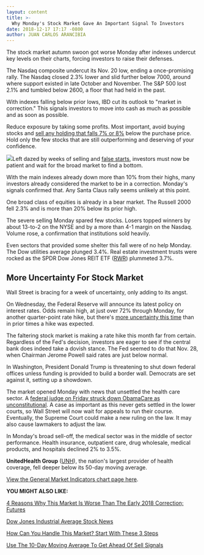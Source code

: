 ```yaml
---
layout: content
title: >-
  Why Monday's Stock Market Gave An Important Signal To Investors
date: 2018-12-17 17:17 -0800
author: JUAN CARLOS ARANCIBIA
---
```






The stock market autumn swoon got worse Monday after indexes undercut key levels on their charts, forcing investors to raise their defenses.




The Nasdaq composite undercut its Nov. 20 low, ending a once-promising rally. The Nasdaq closed 2.3% lower and slid further below 7000, around where support existed in late October and November. The S&P 500 lost 2.1% and tumbled below 2600, a floor that had held in the past.


With indexes falling below prior lows, IBD cut its outlook to "market in correction." This signals investors to move into cash as much as possible and as soon as possible.


Reduce exposure by taking some profits. Most important, avoid buying stocks and [sell any holding that falls 7% or 8%](https://www.investors.com/how-to-invest/investors-corner/still-the-no-1-rule-for-stock-investors-always-cut-your-losses-short/) below the purchase price. Hold only the few stocks that are still outperforming and deserving of your confidence.


![](https://www.investors.com/wp-content/uploads/2018/12/MP121718-291x300.jpg)Left dazed by weeks of selling and [false starts](https://www.investors.com/how-to-invest/investors-corner/not-every-market-follow-through-works-2-red-flags-to-watch-for/), investors must now be patient and wait for the broad market to find a bottom.


With the main indexes already down more than 10% from their highs, many investors already considered the market to be in a correction. Monday's signals confirmed that. Any Santa Claus rally seems unlikely at this point.


One broad class of equities is already in a bear market. The Russell 2000 fell 2.3% and is more than 20% below its prior high.


The severe selling Monday spared few stocks. Losers topped winners by about 13-to-2 on the NYSE and by a more than 4-1 margin on the Nasdaq. Volume rose, a confirmation that institutions sold heavily.


Even sectors that provided some shelter this fall were of no help Monday. The Dow utilities average plunged 3.4%. Real estate investment trusts were rocked as the SPDR Dow Jones REIT ETF ([RWR](https://research.investors.com/quote.aspx?symbol=RWR)) plummeted 3.7%.


More Uncertainty For Stock Market
---------------------------------


Wall Street is bracing for a week of uncertainty, only adding to its angst.


On Wednesday, the Federal Reserve will announce its latest policy on interest rates. Odds remain high, at just over 72% through Monday, for another quarter-point rate hike, but there's [more uncertainty this time](https://www.investors.com/news/economy/fed-meeting-fed-rate-hike-no-slam-dunk-dow-jones-sinks/) than in prior times a hike was expected.


The faltering stock market is making a rate hike this month far from certain. Regardless of the Fed's decision, investors are eager to see if the central bank does indeed take a dovish stance. The Fed seemed to do that Nov. 28, when Chairman Jerome Powell said rates are just below normal.


In Washington, President Donald Trump is threatening to shut down federal offices unless funding is provided to build a border wall. Democrats are set against it, setting up a showdown.


The market opened Monday with news that unsettled the health care sector. A [federal judge on Friday struck down ObamaCare as unconstitutional](https://www.investors.com/news/obamacare-ruling-hospital-stocks-medicaid-insurer-stocks/). A case as important as this never gets settled in the lower courts, so Wall Street will now wait for appeals to run their course. Eventually, the Supreme Court could make a new ruling on the law. It may also cause lawmakers to adjust the law.


In Monday's broad sell-off, the medical sector was in the middle of sector performance. Health insurance, outpatient care, drug wholesale, medical products, and hospitals declined 2% to 3.5%.


**UnitedHealth Group** ([UNH](https://research.investors.com/quote.aspx?symbol=UNH)), the nation's largest provider of health coverage, fell deeper below its 50-day moving average.


[View the General Market Indicators chart page here](https://www.investors.com/wp-content/uploads/2018/12/IBD1712153128GMI.pdf).


**YOU MIGHT ALSO LIKE:**


[4 Reasons Why This Market Is Worse Than The Early 2018 Correction; Futures](https://www.investors.com/market-trend/stock-market-today/dow-jones-futures-stock-market-correction-apple-stock-todays-stock-market/)


[Dow Jones Industrial Average Stock News](http://www.investors.com/news/dow-jones-industrial-average-and-dow-stocks-news-and-analysis)


[How Can You Handle This Market? Start With These 3 Steps](https://www.investors.com/research/ibd-stock-analysis/how-to-invest-in-the-stock-market-start-with-a-simple-routine/)


[Use The 10-Day Moving Average To Get Ahead Of Sell Signals](https://www.investors.com/how-to-invest/investors-corner/use-the-10-day-moving-average-to-get-ahead-of-sell-signals/)




